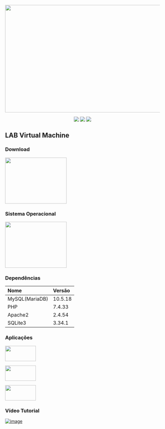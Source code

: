 <p align="center"> 
    <img src="https://user-images.githubusercontent.com/83426602/223557502-32710a00-e4ed-4037-810b-ac7610992d3c.gif" width="550" height="350">
</p>
 <div align="center">
 <img src="https://img.shields.io/badge/Status-COMPLETED-green?style=for-the-badge&logo=appveyor"/>
 <img src="https://img.shields.io/badge/Licence-GNU-blue?style=for-the-badge&logo=appveyor"/>
 <img src="https://img.shields.io/static/v1?label=Grupo&message=Tupan&color=7159c1&style=for-the-badge&logo=ghost"/>
 </div>
 
##  <strong>LAB Virtual Machine</strong>

### Download

<p align="left">
    <img src="https://user-images.githubusercontent.com/83426602/223569810-9dcd92a8-a9e2-411b-b2e1-8824a0f02126.png" width="200" height="150">
</p>

### Sistema Operacional

<p align="left">
    <img src="https://user-images.githubusercontent.com/83426602/223568527-d9d1bf5f-2507-492d-a532-bb5dde85c1e3.png" width="200" height="150">
</p>

### Dependências

| Nome             | Versão                  |
| :-----------------| :-------------------------|
| MySQL(MariaDB)             |  10.5.18
| PHP           |  7.4.33
| Apache2           |  2.4.54
| SQLite3          |  3.34.1

### Aplicações

<p align="left">
    <img src="https://user-images.githubusercontent.com/83426602/223567397-9a2ba37a-ef4e-4e4c-bdcf-d81fcb56fd16.png" width="100" height="50">
</p>
<p align="left">
    <img src="https://user-images.githubusercontent.com/83426602/223567606-8b6b35db-e967-415f-a243-6043c2b9bc5f.png" width="100" height="50">
</p>
<p align="left">
    <img src="https://user-images.githubusercontent.com/83426602/223567771-8da39986-328f-4137-b32c-4739c548982f.png" width="100" height="50">
</p>

### Vídeo Tutorial
[![image](https://user-images.githubusercontent.com/83426602/223561930-9e418a33-326c-4a13-8ae1-f7575e7b1a3c.png)](https://www.youtube.com/watch?v=nEs4Gkf1wl8)
